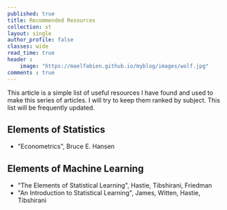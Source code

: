 ```yaml
---
published: true
title: Recommended Resources
collection: st
layout: single
author_profile: false
classes: wide
read_time: true
header :
    image: "https://maelfabien.github.io/myblog/images/wolf.jpg"
comments : true
---
```


This article is a simple list of useful resources I have found and used to make this series of articles. 
I will try to keep them ranked by subject. This list will be frequently updated. 

## Elements of Statistics

- "Econometrics", Bruce E. Hansen

## Elements of Machine Learning

- "The Elements of Statistical Learning", Hastie, Tibshirani, Friedman
- "An Introduction to Statistical Learning", James, Witten, Hastie, Tibshirani
